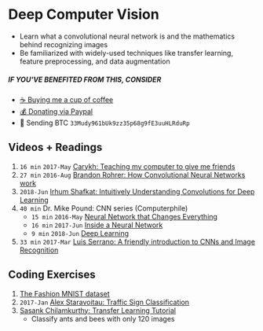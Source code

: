 # Deep Computer Vision
- Learn what a convolutional neural network is and
 the mathematics behind recognizing images
- Be familiarized with widely-used techniques like transfer learning,
  feature preprocessing, and data augmentation

##### IF YOU'VE BENEFITED FROM THIS, CONSIDER
- [☕️ Buying me a cup of coffee](https://ko-fi.com/minimithi)
- [💰 Donating via Paypal](https://paypal.me/minimithi)
- 💙 Sending BTC ```33Mudy961bUk9zz35p68g9fE3uuHLRduRp```

## Videos + Readings

1. `16 min` `2017-May` [Carykh: Teaching my computer to give me friends][v1]
2. `27 min` `2016-Aug` [Brandon Rohrer: How Convolutional Neural Networks work][v2]
3. `2018-Jun` [Irhum Shafkat: Intuitively Understanding Convolutions for Deep Learning][r1]
4. `40 min` Dr. Mike Pound: CNN series (Computerphile)
    - `15 min` `2016-May` [Neural Network that Changes Everything][v3]
    - `16 min` `2017-Jun` [Inside a Neural Network][v4]
    -  `9 min` `2018-Jun` [Deep Learning][v5]
5. `33 min` `2017-Mar` [Luis Serrano: A friendly introduction to CNNs and Image Recognition][v6]

## Coding Exercises

1. [The Fashion MNIST dataset][c1]
2. `2017-Jan` [Alex Staravoitau: Traffic Sign Classification][c2]
3. [Sasank Chilamkurthy: Transfer Learning Tutorial][c3]
    - Classify ants and bees with only 120 images

[v1]: https://www.youtube.com/watch?v=p_7GWRup-nQ
[v2]: https://www.youtube.com/watch?v=FmpDIaiMIeA
[v3]: https://www.youtube.com/watch?v=py5byOOHZM8
[v4]: https://www.youtube.com/watch?v=BFdMrDOx_CM
[v5]: https://www.youtube.com/watch?v=TJlAxW-2nmI
[v6]: https://www.youtube.com/watch?v=2-Ol7ZB0MmU
[r1]: https://towardsdatascience.com/intuitively-understanding-convolutions-for-deep-learning-1f6f42faee1
[c1]: https://www.kaggle.com/zalando-research/fashionmnist/home
[c2]: https://navoshta.com/traffic-signs-classification/
[c3]: https://pytorch.org/tutorials/beginner/transfer_learning_tutorial.html
